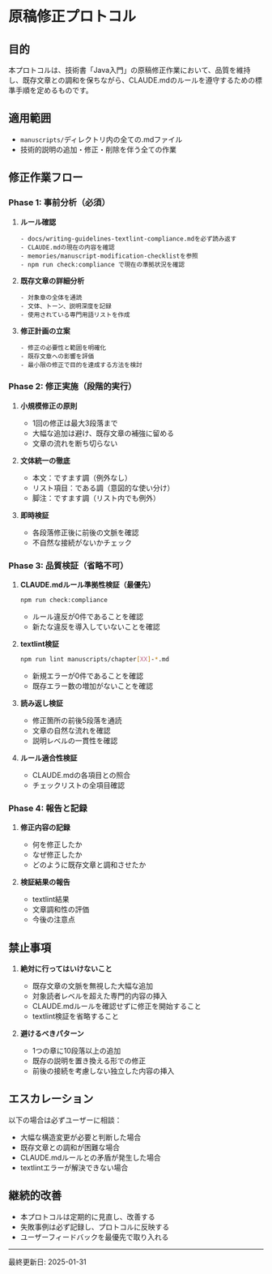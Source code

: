 # 原稿修正プロトコル

## 目的
本プロトコルは、技術書「Java入門」の原稿修正作業において、品質を維持し、既存文章との調和を保ちながら、CLAUDE.mdのルールを遵守するための標準手順を定めるものです。

## 適用範囲
- `manuscripts/`ディレクトリ内の全ての.mdファイル
- 技術的説明の追加・修正・削除を伴う全ての作業

## 修正作業フロー

### Phase 1: 事前分析（必須）
1. **ルール確認**
   ```
   - docs/writing-guidelines-textlint-compliance.mdを必ず読み返す
   - CLAUDE.mdの現在の内容を確認
   - memories/manuscript-modification-checklistを参照
   - npm run check:compliance で現在の準拠状況を確認
   ```

2. **既存文章の詳細分析**
   ```
   - 対象章の全体を通読
   - 文体、トーン、説明深度を記録
   - 使用されている専門用語リストを作成
   ```

3. **修正計画の立案**
   ```
   - 修正の必要性と範囲を明確化
   - 既存文章への影響を評価
   - 最小限の修正で目的を達成する方法を検討
   ```

### Phase 2: 修正実施（段階的実行）
1. **小規模修正の原則**
   - 1回の修正は最大3段落まで
   - 大幅な追加は避け、既存文章の補強に留める
   - 文章の流れを断ち切らない

2. **文体統一の徹底**
   - 本文：ですます調（例外なし）
   - リスト項目：である調（意図的な使い分け）
   - 脚注：ですます調（リスト内でも例外）

3. **即時検証**
   - 各段落修正後に前後の文脈を確認
   - 不自然な接続がないかチェック

### Phase 3: 品質検証（省略不可）
1. **CLAUDE.mdルール準拠性検証（最優先）**
   ```bash
   npm run check:compliance
   ```
   - ルール違反が0件であることを確認
   - 新たな違反を導入していないことを確認

2. **textlint検証**
   ```bash
   npm run lint manuscripts/chapter[XX]-*.md
   ```
   - 新規エラーが0件であることを確認
   - 既存エラー数の増加がないことを確認

3. **読み返し検証**
   - 修正箇所の前後5段落を通読
   - 文章の自然な流れを確認
   - 説明レベルの一貫性を確認

4. **ルール適合性検証**
   - CLAUDE.mdの各項目との照合
   - チェックリストの全項目確認

### Phase 4: 報告と記録
1. **修正内容の記録**
   - 何を修正したか
   - なぜ修正したか
   - どのように既存文章と調和させたか

2. **検証結果の報告**
   - textlint結果
   - 文章調和性の評価
   - 今後の注意点

## 禁止事項
1. **絶対に行ってはいけないこと**
   - 既存文章の文脈を無視した大幅な追加
   - 対象読者レベルを超えた専門的内容の挿入
   - CLAUDE.mdルールを確認せずに修正を開始すること
   - textlint検証を省略すること

2. **避けるべきパターン**
   - 1つの章に10段落以上の追加
   - 既存の説明を置き換える形での修正
   - 前後の接続を考慮しない独立した内容の挿入

## エスカレーション
以下の場合は必ずユーザーに相談：
- 大幅な構造変更が必要と判断した場合
- 既存文章との調和が困難な場合
- CLAUDE.mdルールとの矛盾が発生した場合
- textlintエラーが解決できない場合

## 継続的改善
- 本プロトコルは定期的に見直し、改善する
- 失敗事例は必ず記録し、プロトコルに反映する
- ユーザーフィードバックを最優先で取り入れる

---
最終更新日: 2025-01-31